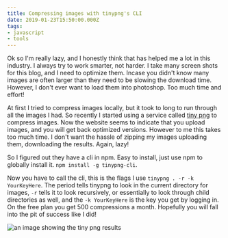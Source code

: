 ```yaml
---
title: Compressing images with tinypng's CLI
date: 2019-01-23T15:50:00.000Z
tags:
- javascript
- tools
---
```


Ok so I'm really lazy, and I honestly think that has helped me a lot in this industry. I always try to work smarter, not harder. I take many screen shots for this blog, and I need to optimize them. Incase you didn't know many images are often larger than they need to be slowing the download time. However, I don't ever want to load them into photoshop. Too much time and effort!


<!-- more -->

At first I tried to compress images locally, but it took to long to run through all the images I had. So recently I started using a service called [tiny png](https://tinypng.com/) to compress images. Now the website seems to indicate that you upload images, and you will get back optimized versions. However to me this takes too much time. I don't want the hassle of zipping my images uploading them, downloading the results. Again, lazy!

So I figured out they have a cli in npm. Easy to install, just use npm to globally install it. `npm install -g tinypng-cli`.

Now you have to call the cli, this is the flags I use `tinypng . -r -k YourKeyHere`. The period tells tinypng to look in the current directory for images, `-r` tells it to look recursively, or essentially to look through child directories as well, and the `-k YourKeyHere` is the key you get by logging in. On the free plan you get 500 compressions a month. Hopefully you will fall into the pit of success like I did!

![an image showing the tiny png results](3.png)